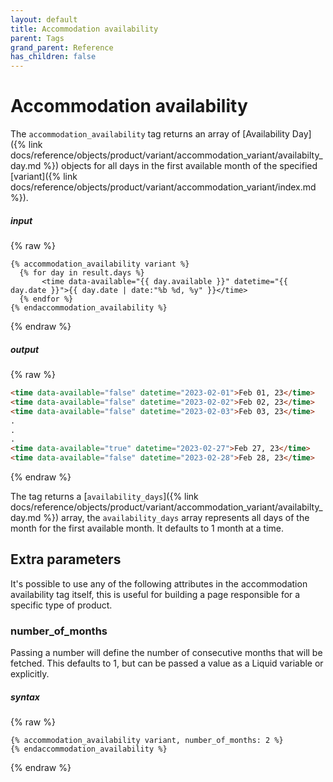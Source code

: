```yaml
---
layout: default
title: Accommodation availability
parent: Tags
grand_parent: Reference
has_children: false
---
```


# Accommodation availability

The `accommodation_availability` tag returns an array of [Availability Day]({% link docs/reference/objects/product/variant/accommodation_variant/availabilty_day.md %}) objects for all days in the first available month of the specified [variant]({% link docs/reference/objects/product/variant/accommodation_variant/index.md %}).

##### input
{% raw %}
```liquid
{% accommodation_availability variant %}
  {% for day in result.days %}
       <time data-available="{{ day.available }}" datetime="{{ day.date }}">{{ day.date | date:"%b %d, %y" }}</time>
  {% endfor %}
{% endaccommodation_availability %}
```
{% endraw %}

##### output
{% raw %}
```html
<time data-available="false" datetime="2023-02-01">Feb 01, 23</time>
<time data-available="false" datetime="2023-02-02">Feb 02, 23</time>
<time data-available="false" datetime="2023-02-03">Feb 03, 23</time>
.
.
.
<time data-available="true" datetime="2023-02-27">Feb 27, 23</time>
<time data-available="false" datetime="2023-02-28">Feb 28, 23</time>
```
{% endraw %}

The tag returns a [`availability_days`]({% link docs/reference/objects/product/variant/accommodation_variant/availabilty_day.md %}) array, the `availability_days` array represents all days of the month for the first available month. It defaults to 1 month at a time.


## Extra parameters

It's possible to use any of the following attributes in the accommodation availability tag itself, this is useful for building a page responsible for a specific type of product.

### number_of_months
Passing a number will define the number of consecutive months that will be fetched. This defaults to 1, but can be passed a value as a Liquid variable or explicitly.

##### syntax
{% raw %}
```
{% accommodation_availability variant, number_of_months: 2 %}
{% endaccommodation_availability %}
```
{% endraw %}